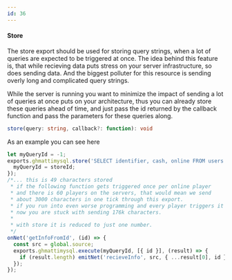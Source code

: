 ```yaml
---
id: 36
---
```


 #### Store

The store export should be used for storing query strings, when a lot of queries are expected to be triggered at once.
The idea behind this feature is, that while recieving data puts stress on your server infrastructure, so does sending data.
And the biggest polluter for this resource is sending overly long and complicated query strings.

While the server is running you want to minimize the impact of sending a lot of queries at once puts on your architecture,
thus you can already store these queries ahead of time, and just pass the id returned by the callback function and pass the
parameters for these queries along.

```typescript
store(query: string, callback?: function): void
```

As an example you can see here

```js
let myQueryId = -1;
exports.ghmattimysql.store('SELECT identifier, cash, online FROM users WHERE ?', (storeId) => {
  myQueryId = storeId;
});
/*... this is 49 characters stored
 * if the following function gets triggered once per online player
 * and there is 60 players on the servers, that would mean we send
 * about 3000 characters in one tick through this export.
 * if you run into even worse programming and every player triggers it
 * now you are stuck with sending 176k characters.
 * 
 * with store it is reduced to just one number.
 */
onNet('getInfoFromId', (id) => {
  const src = global.source;
  exports.ghmattimysql.execute(myQueryId, [{ id }], (result) => {
    if (result.length) emitNet('recieveInfo', src, { ...result[0], id });
  });
});

```
